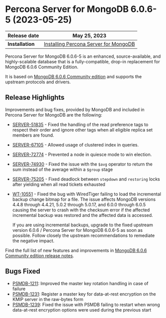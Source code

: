 # Percona Server for MongoDB 6.0.6-5 (2023-05-25)

| Release date | May 25, 2023|
|------------- | ---------------|
| **Installation** | [Installing Percona Server for MongoDB](../install/index.md) |


Percona Server for MongoDB 6.0.6-5 is an enhanced, source-available, and highly-scalable database that is a
fully-compatible, drop-in replacement for MongoDB 6.0.6 Community Edition.

It is based on [MongoDB 6.0.6 Community edition](https://www.mongodb.com/docs/manual/release-notes/6.0/#6.0.6---may-12--2023) and supports the upstream protocols and drivers.

## Release Highlights

Improvements and bug fixes, provided by MongoDB and included in Percona Server for MongoDB are the following:

* [SERVER-51835](https://jira.mongodb.org/browse/SERVER-51835) - Fixed the handling of the read preference tags to respect their order and ignore other tags when all eligible replica set members are found.
* [SERVER-67105](https://jira.mongodb.org/browse/SERVER-67105) - Allowed usage of clustered index in queries.
* [SERVER-72774](https://jira.mongodb.org/browse/SERVER-72774) - Prevented a node in quiesce mode to win election.
* [SERVER-74930](https://jira.mongodb.org/browse/SERVER-74930) - Fixed the issue with the `$avg` operator to return the sum instead of the average within a `$group` stage
* [SERVER-75205](https://jira.mongodb.org/browse/SERVER-75205) - Fixed deadlock between `stepdown` and `restoring` locks after yielding when all read tickets exhausted
* [WT-10551](https://jira.mongodb.org/browse/WT-10551) - Fixed the bug with WiredTiger failing to load the incremental backup change bitmap for a file. The issue affects MongoDB versions 4.4.8 through 4.4.21, 5.0.2 through 5.0.17, and 6.0.0 through 6.0.5 causing the server to crash with the checksum error if the affected incremental backup was restored and the affected data is accessed.

    If you are using incremental backups, upgrade to the fixed upstream version 6.0.6 / Percona Server for MongoDB 6.0.6-5 as soon as possible. Follow closely the upstream recommendations to remediate the negative impact. 

Find the full list of new features and improvements in [MongoDB 6.0.6 Community edition release notes](https://www.mongodb.com/docs/manual/release-notes/6.0/#6.0.6---may-12--2023).

## Bugs Fixed

* [PSMDB-1211](https://jira.percona.com/browse/PSMDB-1211): Improved the master key rotation handling in case of failure
* [PSMDB-1231](https://jira.percona.com/browse/PSMDB-1231): Register a master key for data-at-rest encryption on the KMIP server in the raw-bytes form
* [PSMDB-1239](https://jira.percona.com/browse/PSMDB-1239): Fixed the issue with PSMDB failing to restart when wrong data-at-rest encryption options were used during the previous start  

